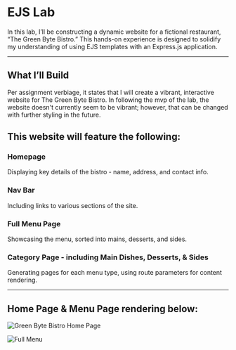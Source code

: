 # EJS Lab

In this lab, I’ll be constructing a dynamic website for a fictional restaurant, “The Green Byte Bistro.” This hands-on experience is designed to solidify my understanding of using EJS templates with an Express.js application.

---

## What I’ll Build
Per assignment verbiage, it states that I will create a vibrant, interactive website for The Green Byte Bistro. In following the mvp of the lab, the website doesn't currently seem to be vibrant; however, that can be changed with further styling in the future.

## This website will feature the following:

### Homepage
Displaying key details of the bistro - name, address, and contact info.

### Nav Bar
Including links to various sections of the site.

### Full Menu Page
Showcasing the menu, sorted into mains, desserts, and sides.

### Category Page - including Main Dishes, Desserts, & Sides
Generating pages for each menu type, using route parameters for content rendering.

---

## Home Page & Menu Page rendering below:

![Green Byte Bistro Home Page](https://github.com/user-attachments/assets/2b806f83-ea0a-4d04-b237-5ea01e90fc6c)

![Full Menu](https://github.com/user-attachments/assets/a62258d5-07c2-42ac-a491-dcda5a945272)
